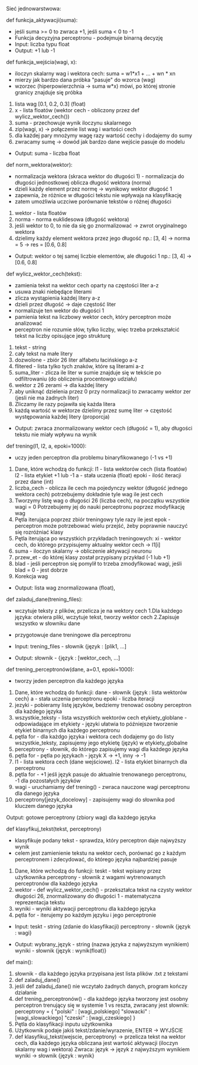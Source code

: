 Sieć jednowarstwowa:

def funkcja_aktywacji(suma):
- jeśli suma >= 0 to zwraca +1, jeśli suma < 0 to -1
- Funkcja decyzyjna perceptronu - podejmuje binarną decyzję
- Input: 
liczba typu float
- Output: 
+1 lub -1

def funkcja_wejścia(wagi, x):
- iloczyn skalarny wag i wektora cech: suma = w1*x1 + … + wn * xn
- mierzy jak bardzo dana próbka "pasuje" do wzorca (wag)
- wzorzec (hiperpowierzchnia -> suma w*x) mówi, po której stronie granicy znajduje się próbka

1. lista wag [0.1, 0.2, 0.3] (float)
2. x - lista floatów (wektor cech - obliczony przez def wylicz_wektor_cech())
3. suma - przechowuje wynik iloczynu skalarnego
3. zip(wagi, x) -> połączenie list wag i wartości cech
4. dla każdej pary mnożymy wagę razy wartość cechy i dodajemy do sumy
5. zwracamy sumę -> dowód jak bardzo dane wejście pasuje do modelu

- Output: 
suma - liczba float

def norm_wektora(wektor):
- normalizacja wektora (skraca wektor do długości 1) - normalizacja do długości jednostkowej oblicza długość wektora (norma)
- dzieli każdy element przez normę -> wynikowy wektor długość 1
- zapewnia, że różnice w długości tekstu nie wpływaja na klasyfikację
- zatem umożliwia uczciwe porównanie tekstów o różnej długości

1. wektor - lista floatów
2. norma - norma euklidesowa (długość wektora)
3. jeśli wektor to 0, to nie da się go znormalizować -> zwrot oryginalnego wektora
4. dzielimy każdy element wektora przez jego długość np.: [3, 4] -> norma = 5 -> res = [0.6, 0.8]

- Output:
wektor o tej samej liczbie elementów, ale długości 1
np.: [3, 4] -> [0.6, 0.8]

def wylicz_wektor_cech(tekst):
- zamienia tekst na wektor cech oparty na częstości liter a-z
- usuwa znaki niebędące literami
- zlicza wystąpienia każdej litery a-z
- dzieli przez długość -> daje częstość liter
- normalizuje ten wektor do długości 1
- pamienia tekst na liczbowy wektor cech, który perceptron może analizować
- perceptron nie rozumie słów, tylko liczby, więc trzeba przekształcić tekst na liczby opisujące jego strukturę

1. tekst - string
2. cały tekst na małe litery
3. dozwolone - zbiór 26 liter alfabetu łacińskiego a-z
4. flitered - lista tylko tych znaków, które są literami a-z
5. suma_liter - zlicza ile liter w sumie znajduje się w tekście po odfiltrowaniu (do obliczenia procentowgo udziału)
6. wektor z 26 zerami -> dla każdej litery
7. aby uniknąć dzielenia przez 0 przy normalizacji to zwracamy wektor zer (jesli nie ma żadnych liter)
8. Zliczamy ile razy pojawiła się każda litera
9. każdą wartość w wektorze dzielimy przez sumę liter -> częstość występowania każdej litery (proporcja)

- Output:
zwraca znormalizowany wektor cech (długość = 1), aby długości tekstu nie miały wpływu na wynik 

def trening(l1, l2, a, epoki=1000):
- uczy jeden perceptron dla problemu binaryfikowanego (-1 vs +1)

1. Dane, które wchodzą do funkcji:
l1 - lista wektorów cech (lista floatów)
l2 - lista etykiet +1 lub -1
a - stała uczenia (float)
epoki - ilość iteracji przez dane (int)
2. liczba_cech - oblicza ile cech ma pojedynczy wektor (długość jednego wektora cech)
potrzebujemy dokładnie tyle wag ile jest cech
3. Tworzymy listę wag o długości 26 (liczba cech), na początku wszystkie wagi = 0
Potrzebujemy jej do nauki perceptronu poprzez modyfikację wag
4. Pętla iterująca poprzez zbiór treningowy tyle razy ile jest epok - perceptron
może potrzebować wielu przejść, żeby poprawnie nauczyć się rozróżniać klasy
5. Pętla iterująca po wszystkich przykładach treningowych: 
xi - wektor cech, do którego przypisujemy aktualny wektor cech -> l1[i]
6. suma - iloczyn skalarny -> obliczenie aktywacji neuronu
7. przew_et - do której klasy został przypisany przykład (-1 lub +1)
8. blad - jeśli perceptron się pomylił to trzeba zmodyfikować wagi,
jeśli blad = 0 - jest dobrze
9. Korekcja wag

- Output:
lista wag znormalizowana (float), 

def zaladuj_dane(trening_files):
- wczytuje teksty z plików, przelicza je na wektory cech
1.Dla każdego języka: otwiera pliki, wczytuje tekst, tworzy wektor cech
2.Zapisuje wszystko w słowniku dane
- przygotowuje dane treningowe dla perceptronu

- Input: 
trening_files - słownik {język : [plik1, ...]

- Output:
słownik - {język : [wektor_cech, ...]

def trening_perceptronów(dane, a=0.1, epoki=1000):
- tworzy jeden perceptron dla każdego języka
1. Dane, które wchodzą do funkcji:
dane - słownik {język : lista wektorów cech}
a - stała uczenia perceptronu
epoki - liczba iteracji
2. jezyki - pobieramy listę języków, bedziemy trenować osobny perceptron dla każdego języka
3. wszystkie_teksty - lista wszystkich wektorów cech
etykiety_globlane - odpowiadające im etykiety - języki 
ułatwia to późniejsze tworzenie etykiet binarnych dla każdego perceptronu
4. pętla for - dla każdgo języka i wektora cech dodajemy go do listy wszystkie_teksty,
zapisujemy jego etykietę (język) w etykiety_globalne
5. perceptrony - słownik, do którego zapisujemy wagi dla każdego języka
6. pętla for - pętla po językach - język X -> +1, inny -> -1
7. l1 - lista wektora cech (dane wejściowe). l2 - lista etykiet binarnych dla perceptronu
8. pętla for - +1 jeśli język pasuje do aktualnie trenowanego perceptronu, -1 dla pozostałych języków
9. wagi - uruchamiamy def trening() - zwraca nauczone wagi perceptronu dla danego języka
10. perceptrony[jezyk_docelowy] - zapisujemy wagi do słownika pod kluczem danego języka

Output:
gotowe perceptrony (zbiory wag) dla każdego języka

def klasyfikuj_tekst(tekst, perceptrony)
- klasyfikuje podany tekst - sprawdza, który perceptron daje najwyższy wynik
- celem jest zamienienie tekstu na wektor cech, porównać go z każdym perceptronem i zdecydować, 
do którego języka najbardziej pasuje

1. Dane, które wchodzą do funkcji:
teskt - tekst wpisany przez użytkownika
perceptrony - słownik z wagami wytrenowanych perceptronów dla każdego języka
2. wektor - def wylicz_wektor_cech() - przekształca tekst na czysty wektor długości 26,
znormalizowany do długości 1 - matematyczna reprezentacja tekstu
3. wyniki - wyniki aktywacji perceptronu dla każdego języka
4. pętla for - iterujemy po każdym języku i jego perceptronie

- Input:
teskt - string (zdanie do klasyfikacji)
perceptrony - słownik {język : wagi}

- Output:
wybrany_język - string (nazwa języka z najwyższym wynikiem)
wyniki - słownik {język : wynik(float)}

def main():
1. słownik - dla każdego języka przypisana jest lista plików .txt z tekstami
2. def zaladuj_dane()
3. jeśli def zaladuj_dane() nie wczytało żadnych danych, program kończy działanie
4. def trening_perceptronów() - dla każdego języka tworzony jest osobny perceptron
trenujący się w systemie 1 vs reszta, zwracany jest słownik:
perceptrony = {
	"polski" : [wagi_polskiego]
	"slowacki" : [wagi_slowackiego]
	"czeski" : [wagi_czeskiego]
}
5. Pętla do klasyfikacji inputu użytkownika
6. Użytkownik podaje jakiś tekst/zdanie/wyrazenie, ENTER -> WYJŚCIE
7. def klasyfikuj_tekst(wejscie, perceptrony) -> przelicza tekst na wektor cech,
dla każdego języka obliczana jest wartość aktywacji (iloczyn skalarny wag i wektora)
Zwraca:
język -> język z najwyższym wynikiem
wyniki -> słownik {język : wynik}
